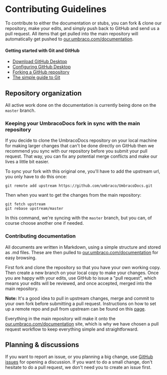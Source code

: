 # Contributing Guidelines
To contribute to either the documentation or stubs, you can fork & clone our repository, make your edits, and simply push back to GitHub and send us a pull request. All items that get pulled into the main repository will automatically get pushed to [our.umbraco.com/documentation](https://our.umbraco.com/documentation).

#### Getting started with Git and GitHub
 * [Download GitHub Desktop](https://desktop.github.com)
 * [Configuring GitHub Desktop](https://help.github.com/desktop/guides/)
 * [Forking a GitHub repository](https://help.github.com/articles/fork-a-repo/)
 * [The simple guide to Git](https://rogerdudler.github.io/git-guide/)

## Repository organization
All active work done on the documentation is currently being done on the `master` branch.

### Keeping your UmbracoDocs fork in sync with the main repository
If you decide to clone the UmbracoDocs repository on your local machine for making larger changes that can't be done directly on GitHub then we recommend you sync with our repository before you submit your pull request. That way, you can fix any potential merge conflicts and make our lives a little bit easier.

To sync your fork with this original one, you'll have to add the upstream url, you only have to do this once:

```
git remote add upstream https://github.com/umbraco/UmbracoDocs.git
```

Then when you want to get the changes from the main repository:

```
git fetch upstream
git rebase upstream/master
```

In this command, we're syncing with the `master` branch, but you can, of course choose another one if needed.

### Contributing documentation
All documents are written in Markdown, using a simple structure and stored as .md files.
These are then pulled to [our.umbraco.com/documentation](https://our.umbraco.com/documentation) for easy browsing.

First fork and clone the repository so that you have your own working copy. Then create a new branch on your local copy to make your changes. Once you are happy with your edits, use GitHub to issue a "pull request", which means your edits will be reviewed, and once accepted, merged into the main repository.

**Note:** It's a good idea to pull in upstream changes, merge and commit to your own fork before submitting a pull request. Instructions on how to set up a remote repo and pull from upstream can be found on this [page](https://help.github.com/articles/fork-a-repo).

Everything in the main repository will make it onto the [our.umbraco.com/documentation](https://our.umbraco.com/documentation) site, which is why we have chosen a pull request workflow to keep everything simple and straightforward.

## Planning & discussions
If you want to report an issue, or you planning a big change, use [GitHub issues](https://github.com/umbraco/UmbracoDocs/issues) for opening a discussion. If you want to do a small change, don't hesitate to do a pull request, we don't need you to create an issue first.
